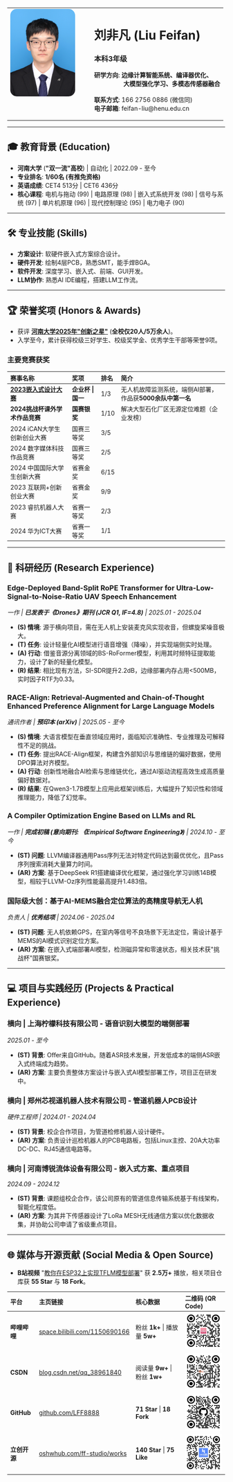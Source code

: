 <!-- Profile Section with Photo -->
<table width="100%">
  <tr>
    <td width="180" valign="top">
      <img src="images/profile_photo.jpg" alt="刘非凡" style="border-radius: 15px; max-width: 150px;">
    </td>
    <td valign="top">
      <h1>刘非凡 (Liu Feifan)</h1>
      <h3>本科3年级</h3>
      <p>
        <strong>研学方向</strong>: <strong>边缘计算智能系统、编译器优化、<br>&nbsp;&nbsp;&nbsp;&nbsp;&nbsp;&nbsp;&nbsp;&nbsp;&nbsp;&nbsp;&nbsp;&nbsp;&nbsp;&nbsp;&nbsp;&nbsp;&nbsp;&nbsp;大模型强化学习、多模态传感器融合</strong>
        <br><br>
        <strong>联系方式</strong>: 166 2756 0886 (微信同)
        <br>
        <strong>电子邮箱</strong>: feifan-liu@henu.edu.cn
      </p>
    </td>
  </tr>
</table>

---

## 🎓 教育背景 (Education)
- **河南大学** (**"双一流"高校**) | 自动化 | 2022.09 - 至今
- **专业排名**: **1/60名 (有推免资格)**
- **英语成绩**: CET4 513分 | CET6 436分
- **核心课程**: 电机与拖动 (99) | 电路原理 (98) | 嵌入式系统开发 (98) | 信号与系统 (97) | 单片机原理 (96) | 现代控制理论 (95) | 电力电子 (90)

---

## 🛠️ 专业技能 (Skills)
- **方案设计**: 软硬件嵌入式方案综合设计。
- **硬件开发**: 绘制4层PCB，熟悉SMT，能手焊BGA。
- **软件开发**: 深度学习、嵌入式、前端、GUI开发。
- **LLM协作**: 熟悉AI IDE编程，搭建LLM工作流。

---

## 🏆 荣誉奖项 (Honors & Awards)

- 获评 **[河南大学2025年"创新之星"](https://job.henu.edu.cn/module/newsdetail/id-141722/)** (**全校仅20人/5万余人**)。
- 入学至今，累计获得校级三好学生、校级奖学金、优秀学生干部等荣誉9项。

### 主要竞赛获奖
| 赛事名称 | 奖项 | 排名 | 简介 |
| :--- | :--- | :--- | :--- |
| **[2023嵌入式设计大赛](https://www.stmcu.com.cn/mkt_info/2785)** | **企业杯 \| 国一** | 1/3 | 无人机故障监测系统，端侧AI部署，作品获**5000余队中第一名** |
| **2024挑战杯课外学术作品竞赛** | **国赛银奖** | 1/10 | 解决大型石化厂区无源定位难题（企业发榜） |
| 2024 iCAN大学生创新创业大赛 | 国赛三等奖 | 3/5 | |
| 2024 数字媒体科技作品竞赛 | 国赛三等奖 | 2/5 | |
| 2024 中国国际大学生创新大赛 | 省赛金奖 | 6/15 | |
| 2023 互联网+创新创业大赛 | 省赛金奖 | 9/9 | |
| 2023 睿抗机器人大赛 | 省赛一等奖 | 2/3 | |
| 2024 华为ICT大赛 | 省赛一等奖 | 1/1 | |

---

## 🔬 科研经历 (Research Experience)

### Edge-Deployed Band-Split RoPE Transformer for Ultra-Low-Signal-to-Noise-Ratio UAV Speech Enhancement
*一作 | **已发表于《Drones》期刊 (JCR Q1, IF=4.8)** | 2025.01 - 2025.04*
- **(S) 情境**: 源于横向项目，需在无人机上安装麦克风实现收音，但螺旋桨噪音极大。
- **(T) 任务**: 设计轻量化AI模型进行语音增强（降噪），并实现端侧实时处理。
- **(A) 行动**: 借鉴音源分离领域的BS-RoFormer模型，利用其时频特征提取能力，设计了新的轻量化模型。
- **(R) 结果**: 相比现有方法，SI-SDR提升2.2dB，边缘部署内存占用<500MB，实时因子RTF为0.33。

### RACE-Align: Retrieval-Augmented and Chain-of-Thought Enhanced Preference Alignment for Large Language Models
*通讯作者 | **预印本 (arXiv)** | 2025.05 - 至今*
- **(S) 情境**: 大语言模型在垂直领域应用时，面临知识准确性、专业推理及可解释性不足的挑战。
- **(T) 任务**: 提出RACE-Align框架，构建含外部知识与思维链的偏好数据，使用DPO算法对齐模型。
- **(A) 行动**: 创新性地融合AI检索与思维链优化，通过AI驱动流程高效生成高质量偏好数据对。
- **(R) 结果**: 在Qwen3-1.7B模型上应用此框架训练后，大幅提升了知识性和领域推理能力，降低了幻觉率。

### A Compiler Optimization Engine Based on LLMs and RL
*一作 | **完成初稿 (意向期刊: 《Empirical Software Engineering》)** | 2024.10 - 至今*
- **(ST) 问题**: LLVM编译器通用Pass序列无法对特定代码达到最优优化，且Pass序列搜索消耗大量算力时间。
- **(AR) 方案**: 基于DeepSeek R1搭建编译优化框架，通过强化学习训练14B模型，相较于LLVM-Oz序列性能最高提升1.483倍。

### 国际级大创：基于AI-MEMS融合定位算法的高精度导航无人机
*负责人 | **优秀结项** | 2024.06 - 2025.04*
- **(ST) 问题**: 无人机依赖GPS，在室内等信号不良场景下无法定位，需设计基于MEMS的AI模式识别定位方案。
- **(AR) 方案**: 在嵌入式端部署AI模型，检测磁异常和零速状态，相关技术获"挑战杯"国赛银奖。

---

## 💻 项目与实践经历 (Projects & Practical Experience)

### 横向 | 上海柠檬科技有限公司 - 语音识别大模型的端侧部署
*2025.01 - 至今*
- **(ST) 背景**: Offer来自GitHub。随着ASR技术发展，开发低成本的端侧ASR嵌入式终端成为趋势。
- **(AR) 方案**: 主要负责整体方案设计与嵌入式AI模型部署工作，项目正在研发中。

### 横向 | 郑州芯视道机器人技术有限公司 - 管道机器人PCB设计
*硬件工程师 | 2024.01 - 2024.04*
- **(ST) 背景**: 校企合作项目，为管道检修机器人设计硬件。
- **(AR) 方案**: 负责设计巡检机器人的PCB电路板，包括Linux主控、20A大功率DC-DC、RJ45通信电路等。

### 横向 | 河南博锐流体设备有限公司 - 嵌入式方案、重点项目
*2024.09 - 2024.12*
- **(ST) 背景**: 课题组校企合作，该公司原有的管道信息传输系统基于有线架构，智能化程度低。
- **(AR) 方案**: 为其井下传感器设计了LoRa MESH无线通信方案以优化数据收集，并协助公司申请了省级重点项目。

---

## 🌐 媒体与开源贡献 (Social Media & Open Source)

- **B站视频** "[教你在ESP32上实现TFLM模型部署](https://www.bilibili.com/video/BV1uX8veJEGi)" 获 **2.5万+** 播放，相关项目仓库获 **55 Star** 与 **18 Fork**。

| 平台 | 主页链接 | 核心数据 | 二维码 (QR Code) |
| :--- | :--- | :--- | :--- |
| **哔哩哔哩** | [space.bilibili.com/1150690166](https://space.bilibili.com/1150690166) | 粉丝 **1k+** \| 播放量 **5w+** | <img src="images/bilibili_qr.png" width="90"> |
| **CSDN** | [blog.csdn.net/qq_38961840](https://blog.csdn.net/qq_38961840) | 阅读量 **9w+** \| 粉丝 **1w+** | <img src="images/csdn_qr.png" width="90"> |
| **GitHub** | [github.com/LFF8888](https://github.com/LFF8888) | **71 Star** \| **18 Fork** | <img src="images/github_qr.png" width="90"> |
| **立创开源** | [oshwhub.com/ff-studio/works](https://oshwhub.com/ff-studio/works) | **140 Star** \| **75 Like** | <img src="images/oshwhub_qr.png" width="90"> |

